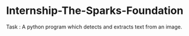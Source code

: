 # Internship-The-Sparks-Foundation
Task : A python program which detects and extracts text from an image.
